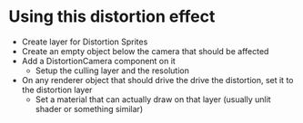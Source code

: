 # Using this distortion effect

- Create layer for Distortion Sprites
- Create an empty object below the camera that should be affected
- Add a DistortionCamera component on it
  - Setup the culling layer and the resolution
- On any renderer object that should drive the drive the distortion, set it to the distortion layer
  - Set a material that can actually draw on that layer (usually unlit shader or something similar)